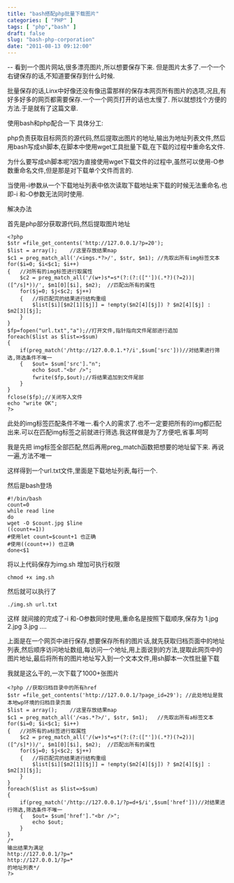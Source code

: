 ```yaml
---
title: "bash搭配php批量下载图片"
categories: [ "PHP" ]
tags: [ "php","bash" ]
draft: false
slug: "bash-php-corporation"
date: "2011-08-13 09:12:00"
---
```


--
看到一个图片网站,很多漂亮图片,所以想要保存下来.
但是图片太多了.一个一个右键保存的话,不知道要保存到什么时候.

批量保存的话,Linx中好像还没有像迅雷那样的保存本网页所有图片的选项,况且,有好多好多的网页都需要保存.一个一个网页打开的话也太慢了.
所以就想找个方便的方法.于是就有了这篇文章.

使用bash和php配合一下
具体分工:

php负责获取目标网页的源代码,然后提取出图片的地址,输出为地址列表文件,然后用bash写成sh脚本,在脚本中使用wget工具批量下载,在下载的过程中重命名文件.

为什么要写成sh脚本呢?因为直接使用wget下载文件的过程中,虽然可以使用-O参数重命名文件,但是那是对下载单个文件而言的.

当使用-i参数从一个下载地址列表中依次读取下载地址来下载的时候无法重命名.也即-i 和-O参数无法同时使用.

解决办法


<!--more-->


首先是php部分获取源代码,然后提取图片地址

	<?php
	$str =file_get_contents('http://127.0.0.1/?p=20');
	$list = array();	//这里存放结果map
	$c1 = preg_match_all('/<imgs.*?>/', $str, $m1);	//先取出所有img标签文本
	for($i=0; $i<$c1; $i++)
	{	//对所有的img标签进行取属性
		$c2 = preg_match_all('/(w+)s*=s*(?:(?:(["'])(.*?)(?=2))|([^/s]*))/', $m1[0][$i], $m2);	//匹配出所有的属性
		for($j=0; $j<$c2; $j++)
		{	//将匹配完的结果进行结构重组
			$list[$i][$m2[1][$j]] = !empty($m2[4][$j]) ? $m2[4][$j] : $m2[3][$j];
		}
	}
	$fp=fopen("url.txt","a");//打开文件,指针指向文件尾部进行追加
	foreach($list as $list=>$sum)
	{
		if(preg_match('/http://127.0.0.1.*?/i',$sum['src']))//对结果进行筛选,筛选条件不唯一
		{	$out= $sum['src']."n";
			echo $out."<br />";
			fwrite($fp,$out);//将结果追加到文件尾部
		}
	}
	fclose($fp);//关闭写入文件
	echo "write OK";
	?>
此处的img标签匹配条件不唯一.看个人的需求了.也不一定要把所有的img都匹配出来.可以在匹配img标签之前就进行筛选.我这样做是为了方便吧,省事.呵呵

我是先把 img标签全部匹配,然后再用preg_match函数把想要的地址留下来. 再说一遍,方法不唯一

这样得到一个url.txt文件,里面是下载地址列表,每行一个.

然后是bash登场

	#!/bin/bash
	count=0
	while read line
	do
	wget -O $count.jpg $line
	((count+=1))
	#使用let count=$count+1 也正确
	#使用((count++)) 也正确
	done<$1
将以上代码保存为img.sh
增加可执行权限

	chmod +x img.sh
然后就可以执行了

	./img.sh url.txt
这样 就间接的完成了-i 和-O参数同时使用,重命名是按照下载顺序,保存为 1.jpg 2.jpg 3.jpg ....

上面是在一个网页中进行保存,想要保存所有的图片话,就先获取归档页面中的地址列表,然后顺序访问地址数组,每访问一个地址,用上面说到的方法,提取此网页中的图片地址,最后将所有的图片地址写入到一个文本文件,用sh脚本一次性批量下载

我就是这么干的,一次下载了1000+张图片

	<?php //获取归档目录中的所有href
	$str =file_get_contents('http://127.0.0.1/?page_id=29'); //此处地址是我本地wp环境的归档目录页面
	$list = array();	//这里存放结果map
	$c1 = preg_match_all('/<as.*?>/', $str, $m1);	//先取出所有a标签文本
	for($i=0; $i<$c1; $i++)
	{	//对所有的a标签进行取属性
		$c2 = preg_match_all('/(w+)s*=s*(?:(?:(["'])(.*?)(?=2))|([^/s]*))/', $m1[0][$i], $m2);	//匹配出所有的属性
		for($j=0; $j<$c2; $j++)
		{	//将匹配完的结果进行结构重组
			$list[$i][$m2[1][$j]] = !empty($m2[4][$j]) ? $m2[4][$j] : $m2[3][$j];
		}
	}
	foreach($list as $list=>$sum)
	{
		if(preg_match('/http://127.0.0.1/?p=d+$/i',$sum['href']))//对结果进行筛选,筛选条件不唯一
		{	$out= $sum['href']."<br />";
			echo $out;
		}
	}
	/*
	输出结果为满足
	http://127.0.0.1/?p=*
	http://127.0.0.1/?p=*
	的地址列表*/
	?>
